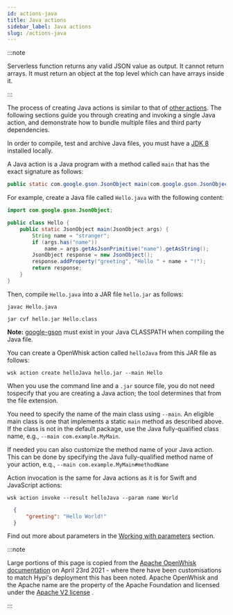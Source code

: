 ```yaml
---
id: actions-java
title: Java actions
sidebar_label: Java actions
slug: /actions-java
---
```


:::note

Serverless function returns any valid JSON value as output. It cannot return arrays. It must return an object at the top level which can have arrays inside it.

:::

The process of creating Java actions is similar to that of [other actions](openwhisk-actions.md#the-basics).
The following sections guide you through creating and invoking a single Java action, and demonstrate how to bundle multiple files and third party dependencies.

In order to compile, test and archive Java files, you must have a [JDK 8](http://www.oracle.com/technetwork/java/javase/downloads/index.html) installed locally.

A Java action is a Java program with a method called `main` that has the exact signature as follows:
```java
public static com.google.gson.JsonObject main(com.google.gson.JsonObject);
```
For example, create a Java file called `Hello.java` with the following content:

```java
import com.google.gson.JsonObject;

public class Hello {
    public static JsonObject main(JsonObject args) {
        String name = "stranger";
        if (args.has("name"))
            name = args.getAsJsonPrimitive("name").getAsString();
        JsonObject response = new JsonObject();
        response.addProperty("greeting", "Hello " + name + "!");
        return response;
    }
}
```

Then, compile `Hello.java` into a JAR file `hello.jar` as follows:
```
javac Hello.java
```
```
jar cvf hello.jar Hello.class
```

**Note:** [google-gson](https://github.com/google/gson) must exist in your Java CLASSPATH when compiling the Java file.

You can create a OpenWhisk action called `helloJava` from this JAR file as
follows:

```
wsk action create helloJava hello.jar --main Hello
```

When you use the command line and a `.jar` source file, you do not need tospecify that you are creating a Java action; the tool determines that from the file extension.

You need to specify the name of the main class using `--main`. An eligible main class is one that implements a static `main` method as described above. If the class is not in the default package, use the Java fully-qualified class name, e.g., `--main com.example.MyMain`.

If needed you can also customize the method name of your Java action. This
can be done by specifying the Java fully-qualified method name of your action,
e.q., `--main com.example.MyMain#methodName`

Action invocation is the same for Java actions as it is for Swift and JavaScript actions:

```
wsk action invoke --result helloJava --param name World
```

```json
  {
      "greeting": "Hello World!"
  }
```

Find out more about parameters in the [Working with parameters](openwhisk-parameters.md) section.

:::note

Large portions of this page is copied from the [Apache OpenWhisk documentation](https://github.com/apache/openwhisk/tree/master/docs) on April 23rd 2021 - where there have been customisations to match Hypi's deployment this has been noted. Apache OpenWhisk and the Apache name are the property of the Apache Foundation and licensed under the [Apache V2 license](https://github.com/apache/openwhisk/blob/master/LICENSE.txt) .

:::